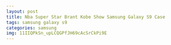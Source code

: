 ```yaml
---
layout: post
title: Nba Super Star Brant Kobe Show Samsung Galaxy S9 Case
tags: samsung galaxy s9
categories: samsung
img: 11IIQPkSn_upLCQGPfJH69cAcSrCkPi9E
---
```

